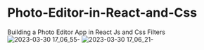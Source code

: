 # Photo-Editor-in-React-and-Css
Building a Photo Editor App in React Js and Css Filters
<br/>
![2023-03-30 17_06_55-](https://user-images.githubusercontent.com/105711066/228862744-062ac07d-16a4-4eba-80c5-089dedd23f68.png)
![2023-03-30 17_06_21-](https://user-images.githubusercontent.com/105711066/228862809-fc90d8d3-a3c0-4c6c-9905-f4e894ffbdc9.png)
